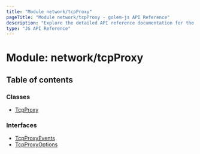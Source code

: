```yaml
---
title: "Module network/tcpProxy"
pageTitle: "Module network/tcpProxy - golem-js API Reference"
description: "Explore the detailed API reference documentation for the Module network/tcpProxy within the golem-js SDK for the Golem Network."
type: "JS API Reference"
---
```

# Module: network/tcpProxy

## Table of contents

### Classes

- [TcpProxy](../classes/network_tcpProxy.TcpProxy)

### Interfaces

- [TcpProxyEvents](../interfaces/network_tcpProxy.TcpProxyEvents)
- [TcpProxyOptions](../interfaces/network_tcpProxy.TcpProxyOptions)
